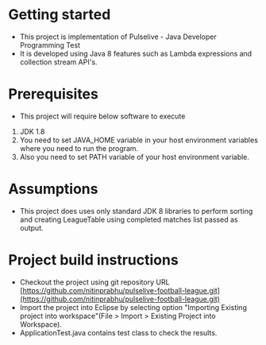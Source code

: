 # Getting started

* This project is implementation of Pulselive - Java Developer Programming Test
* It is developed using Java 8 features such as Lambda expressions and collection stream API's.

# Prerequisites
* This project will require below software to execute
1. JDK 1.8
2. You need to set JAVA_HOME variable in your host environment variables where you need to run the program.
3. Also you need to set PATH variable of your host environment variable.

# Assumptions
* This project does uses only standard JDK 8 libraries to perform sorting and creating LeagueTable using completed matches list passed as output.


# Project build instructions
* Checkout the project using git repository URL [https://github.com/nitinprabhu/pulselive-football-league.git](https://github.com/nitinprabhu/pulselive-football-league.git)
* Import the project into Eclipse by selecting option "Importing Existing project into workspace"(File > Import > Existing Project into Workspace).
* ApplicationTest.java contains test class to check the results.

